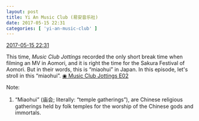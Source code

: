 ```yaml
---
layout: post
title: Yi An Music Club (易安音乐社)
date: 2017-05-15 22:31
categories: [ 'yi-an-music-club' ]
---
```


<div class="weibo-info">
  <a href="http://weibo.com/6094546964/F3gQCkjYu">2017-05-15 22:31</a>
</div>

This time, *Music Club Jottings* recorded the only short break time when filming an MV in Aomori, and it is right the time for the Sakura Festival of Aomori. But in their words, this is “miaohui” in Japan. In this episode, let's stroll in this “miaohui”. [◉ Music Club Jottings E02](https://www.youtube.com/watch?v=VDgpTdFbAt0)

<!-- more -->

Note:
1. “Miaohui” (庙会; literally: “temple gatherings”), are Chinese religious gatherings held by folk temples for the worship of the Chinese gods and immortals.
